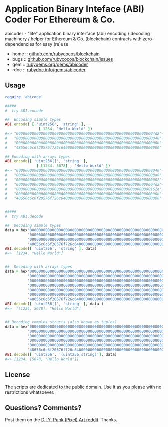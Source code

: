 #  Application Binary Inteface (ABI) Coder For Ethereum & Co.

abicoder - "lite" application binary interface (abi) encoding / decoding machinery / helper for Ethereum & Co. (blockchain) contracts with zero-dependencies for easy (re)use


* home  :: [github.com/rubycocos/blockchain](https://github.com/rubycocos/blockchain)
* bugs  :: [github.com/rubycocos/blockchain/issues](https://github.com/rubycocos/blockchain/issues)
* gem   :: [rubygems.org/gems/abicoder](https://rubygems.org/gems/abicoder)
* rdoc  :: [rubydoc.info/gems/abicoder](http://rubydoc.info/gems/abicoder)



## Usage


``` ruby
require 'abicode'

#####
#  try ABI.encode

##  Encoding simple types
ABI.encode( [ 'uint256', 'string' ],
               [ 1234, 'Hello World' ])
#=> "00000000000000000000000000000000000000000000000000000000000004d2"+
#   "0000000000000000000000000000000000000000000000000000000000000040"+
#   "000000000000000000000000000000000000000000000000000000000000000b"+
#   "48656c6c6f20576f726c64000000000000000000000000000000000000000000"

## Encoding with arrays types
ABI.encode([ 'uint256[]', 'string' ],
              [ [1234, 5678] , 'Hello World' ])
#=> "0000000000000000000000000000000000000000000000000000000000000040"+
#   "00000000000000000000000000000000000000000000000000000000000000a0"+
#   "0000000000000000000000000000000000000000000000000000000000000002"+
#   "00000000000000000000000000000000000000000000000000000000000004d2"+
#   "000000000000000000000000000000000000000000000000000000000000162e"+
#   "000000000000000000000000000000000000000000000000000000000000000b"+
#   "48656c6c6f20576f726c64000000000000000000000000000000000000000000"


#####
#  try ABI.decode

##  Decoding simple types
data = hex'00000000000000000000000000000000000000000000000000000000000004d2'+
          '0000000000000000000000000000000000000000000000000000000000000040'+
          '000000000000000000000000000000000000000000000000000000000000000b'+
          '48656c6c6f20576f726c64000000000000000000000000000000000000000000'
ABI.decode([ 'uint256', 'string' ], data)
#=>  [1234, "Hello World"]


##  Decoding with arrays types
data = hex'0000000000000000000000000000000000000000000000000000000000000040'+
          '00000000000000000000000000000000000000000000000000000000000000a0'+
          '0000000000000000000000000000000000000000000000000000000000000002'+
          '00000000000000000000000000000000000000000000000000000000000004d2'+
          '000000000000000000000000000000000000000000000000000000000000162e'+
          '000000000000000000000000000000000000000000000000000000000000000b'+
          '48656c6c6f20576f726c64000000000000000000000000000000000000000000'
ABI.decode([ 'uint256[]', 'string' ], data )
#=>  [[1234, 5678], "Hello World"]


## Decoding complex structs (also known as tuples)
data = hex'00000000000000000000000000000000000000000000000000000000000004d2'+
          '0000000000000000000000000000000000000000000000000000000000000040'+
          '000000000000000000000000000000000000000000000000000000000000162e'+
          '0000000000000000000000000000000000000000000000000000000000000040'+
          '000000000000000000000000000000000000000000000000000000000000000b'+
          '48656c6c6f20576f726c64000000000000000000000000000000000000000000'
ABI.decode([ 'uint256', '(uint256,string)'], data)
#=> [1234, [5678, "Hello World"]]
```




## License

The scripts are dedicated to the public domain.
Use it as you please with no restrictions whatsoever.


## Questions? Comments?


Post them on the [D.I.Y. Punk (Pixel) Art reddit](https://old.reddit.com/r/DIYPunkArt). Thanks.


